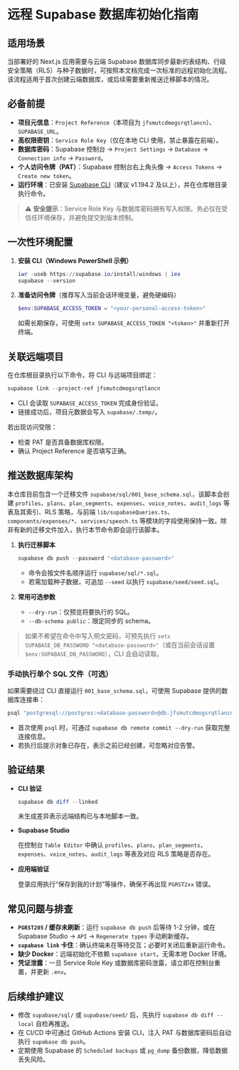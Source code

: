 # 远程 Supabase 数据库初始化指南

## 适用场景

当部署好的 Next.js 应用需要与云端 Supabase 数据库同步最新的表结构、行级安全策略（RLS）与种子数据时，可按照本文档完成一次标准的远程初始化流程。该流程适用于首次创建云端数据库，或后续需要重新推送迁移脚本的情况。

## 必备前提

- **项目元信息**：`Project Reference`（本项目为 `jfsmutcdmogsrqtlancn`）、`SUPABASE_URL`。
- **高权限密钥**：`Service Role Key`（仅在本地 CLI 使用，禁止暴露在前端）。
- **数据库密码**：Supabase 控制台 → `Project Settings` → `Database` → `Connection info` → `Password`。
- **个人访问令牌（PAT）**：Supabase 控制台右上角头像 → `Access Tokens` → `Create new token`。
- **运行环境**：已安装 [Supabase CLI](https://supabase.com/docs/guides/cli)（建议 v1.194.2 及以上），并在仓库根目录执行命令。

> ⚠️ **安全提示**：Service Role Key 与数据库密码拥有写入权限。务必仅在受信任环境保存，并避免提交到版本控制。

## 一次性环境配置

1. **安装 CLI（Windows PowerShell 示例）**

   ```powershell
   iwr -useb https://supabase.io/install/windows | iex
   supabase --version
   ```

2. **准备访问令牌**（推荐写入当前会话环境变量，避免硬编码）

   ```powershell
   $env:SUPABASE_ACCESS_TOKEN = "<your-personal-access-token>"
   ```

   如需长期保存，可使用 `setx SUPABASE_ACCESS_TOKEN "<token>"` 并重新打开终端。

## 关联远端项目

在仓库根目录执行以下命令，将 CLI 与远端项目绑定：

```powershell
supabase link --project-ref jfsmutcdmogsrqtlancn
```

- CLI 会读取 `SUPABASE_ACCESS_TOKEN` 完成身份验证。
- 链接成功后，项目元数据会写入 `supabase/.temp/`。

若出现访问受限：

- 检查 PAT 是否具备数据库权限。
- 确认 Project Reference 是否填写正确。

## 推送数据库架构

本仓库目前包含一个迁移文件 `supabase/sql/001_base_schema.sql`，该脚本会创建 `profiles`、`plans`、`plan_segments`、`expenses`、`voice_notes`、`audit_logs` 等表及其索引、RLS 策略，与前端 `lib/supabaseQueries.ts`、`components/expenses/*`、`services/speech.ts` 等模块的字段使用保持一致。除非有新的迁移文件加入，执行本节命令即会运行该脚本。

1. **执行迁移脚本**

   ```powershell
   supabase db push --password "<database-password>"
   ```

   - 命令会按文件名顺序运行 `supabase/sql/*.sql`。
   - 若需加载种子数据，可追加 `--seed` 以执行 `supabase/seed/seed.sql`。

2. **常用可选参数**

   - `--dry-run`：仅预览将要执行的 SQL。
   - `--db-schema public`：限定同步的 schema。

> 如果不希望在命令中写入明文密码，可预先执行 `setx SUPABASE_DB_PASSWORD "<database-password>"`（或在当前会话设置 `$env:SUPABASE_DB_PASSWORD`），CLI 会自动读取。

### 手动执行单个 SQL 文件（可选）

如果需要绕过 CLI 直接运行 `001_base_schema.sql`，可使用 Supabase 提供的数据库连接串：

```powershell
psql "postgresql://postgres:<database-password>@db.jfsmutcdmogsrqtlancn.supabase.co:5432/postgres" -f supabase/sql/001_base_schema.sql
```

- 首次使用 `psql` 时，可通过 `supabase db remote commit --dry-run` 获取完整连接信息。
- 若执行后提示对象已存在，表示之前已经创建，可忽略对应告警。

## 验证结果

- **CLI 验证**

  ```powershell
  supabase db diff --linked
  ```

  未生成差异表示远端结构已与本地脚本一致。

- **Supabase Studio**

  在控制台 `Table Editor` 中确认 `profiles`、`plans`、`plan_segments`、`expenses`、`voice_notes`、`audit_logs` 等表及对应 RLS 策略是否存在。

- **应用端验证**

  登录应用执行“保存到我的计划”等操作，确保不再出现 `PGRST2xx` 错误。

## 常见问题与排查

- **`PGRST205` / 缓存未刷新**：运行 `supabase db push` 后等待 1-2 分钟，或在 Supabase Studio → `API` → `Regenerate types` 手动刷新缓存。
- **`supabase link` 卡住**：确认终端未在等待交互；必要时关闭后重新运行命令。
- **缺少 Docker**：远端初始化不依赖 `supabase start`，无需本地 Docker 环境。
- **凭证泄露**：一旦 Service Role Key 或数据库密码泄露，请立即在控制台重置，并更新 `.env`。

## 后续维护建议

- 修改 `supabase/sql/` 或 `supabase/seed/` 后，先执行 `supabase db diff --local` 自检再推送。
- 在 CI/CD 中可通过 GitHub Actions 安装 CLI，注入 PAT 与数据库密码后自动执行 `supabase db push`。
- 定期使用 Supabase 的 `Scheduled backups` 或 `pg_dump` 备份数据，降低数据丢失风险。
